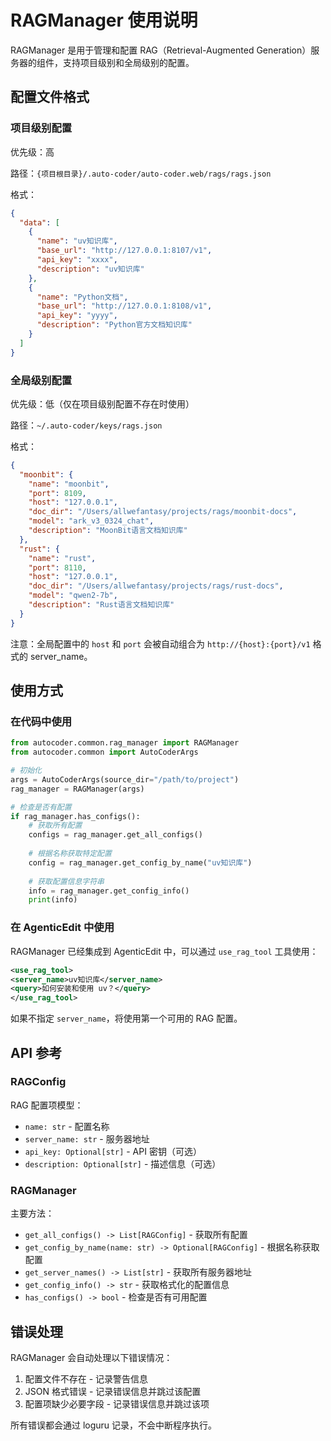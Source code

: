 # RAGManager 使用说明

RAGManager 是用于管理和配置 RAG（Retrieval-Augmented Generation）服务器的组件，支持项目级别和全局级别的配置。

## 配置文件格式

### 项目级别配置

优先级：高

路径：`{项目根目录}/.auto-coder/auto-coder.web/rags/rags.json`

格式：
```json
{
  "data": [
    {
      "name": "uv知识库",
      "base_url": "http://127.0.0.1:8107/v1",
      "api_key": "xxxx",
      "description": "uv知识库"
    },
    {
      "name": "Python文档",
      "base_url": "http://127.0.0.1:8108/v1",
      "api_key": "yyyy",
      "description": "Python官方文档知识库"
    }
  ]
}
```

### 全局级别配置

优先级：低（仅在项目级别配置不存在时使用）

路径：`~/.auto-coder/keys/rags.json`

格式：
```json
{
  "moonbit": {
    "name": "moonbit",
    "port": 8109,
    "host": "127.0.0.1",
    "doc_dir": "/Users/allwefantasy/projects/rags/moonbit-docs",
    "model": "ark_v3_0324_chat",
    "description": "MoonBit语言文档知识库"
  },
  "rust": {
    "name": "rust",
    "port": 8110,
    "host": "127.0.0.1",
    "doc_dir": "/Users/allwefantasy/projects/rags/rust-docs",
    "model": "qwen2-7b",
    "description": "Rust语言文档知识库"
  }
}
```

注意：全局配置中的 `host` 和 `port` 会被自动组合为 `http://{host}:{port}/v1` 格式的 server_name。

## 使用方式

### 在代码中使用

```python
from autocoder.common.rag_manager import RAGManager
from autocoder.common import AutoCoderArgs

# 初始化
args = AutoCoderArgs(source_dir="/path/to/project")
rag_manager = RAGManager(args)

# 检查是否有配置
if rag_manager.has_configs():
    # 获取所有配置
    configs = rag_manager.get_all_configs()
    
    # 根据名称获取特定配置
    config = rag_manager.get_config_by_name("uv知识库")
    
    # 获取配置信息字符串
    info = rag_manager.get_config_info()
    print(info)
```

### 在 AgenticEdit 中使用

RAGManager 已经集成到 AgenticEdit 中，可以通过 `use_rag_tool` 工具使用：

```xml
<use_rag_tool>
<server_name>uv知识库</server_name>
<query>如何安装和使用 uv？</query>
</use_rag_tool>
```

如果不指定 `server_name`，将使用第一个可用的 RAG 配置。

## API 参考

### RAGConfig

RAG 配置项模型：

- `name: str` - 配置名称
- `server_name: str` - 服务器地址
- `api_key: Optional[str]` - API 密钥（可选）
- `description: Optional[str]` - 描述信息（可选）

### RAGManager

主要方法：

- `get_all_configs() -> List[RAGConfig]` - 获取所有配置
- `get_config_by_name(name: str) -> Optional[RAGConfig]` - 根据名称获取配置
- `get_server_names() -> List[str]` - 获取所有服务器地址
- `get_config_info() -> str` - 获取格式化的配置信息
- `has_configs() -> bool` - 检查是否有可用配置

## 错误处理

RAGManager 会自动处理以下错误情况：

1. 配置文件不存在 - 记录警告信息
2. JSON 格式错误 - 记录错误信息并跳过该配置
3. 配置项缺少必要字段 - 记录错误信息并跳过该项

所有错误都会通过 loguru 记录，不会中断程序执行。 